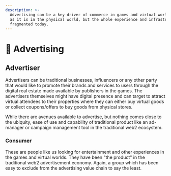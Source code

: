 ```yaml
---
description: >-
  Advertising can be a key driver of commerce in games and virtual worlds, just
  as it is in the physical world, but the whole experience and infrastructure is
  fragmented today.
---
```


# 📢 Advertising

## Advertiser

Advertisers can be traditional businesses,  influencers or any other party that would like to promote their brands and services to users through the digital real estate made available by publishers in the games. The advertisers themselves might have digital presence and can target to attract virtual attendees to their properties where they can either buy virtual goods or collect coupons/offers to buy goods from physical stores.

While there are avenues available to advertise, but nothing comes close to the ubiquity, ease of use and capability of traditional product like an ad-manager or campaign management tool in the traditional web2 ecosystem.

### Consumer

These are people like us looking for entertainment and other experiences in the games and virtual worlds. They have been "the product" in the traditional web2 advertisement economy. Again, a group which has been easy to exclude from the advertising value chain to say the least.

###
